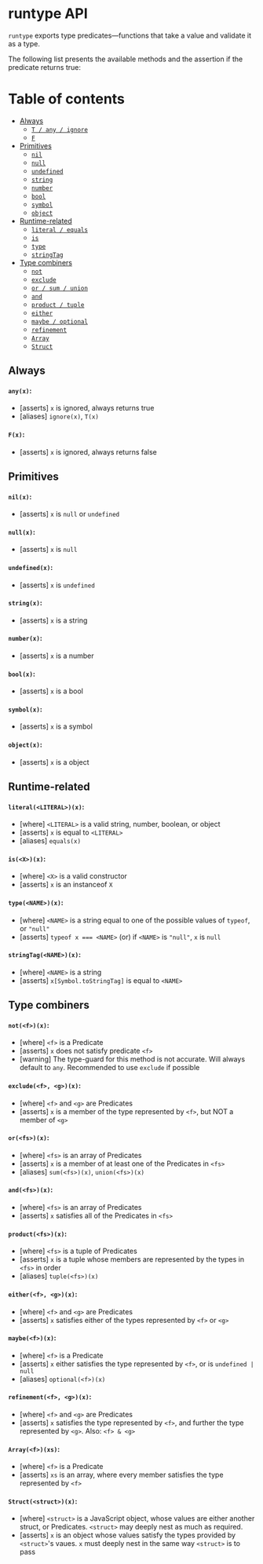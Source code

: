 # runtype API

`runtype` exports type predicates—functions that take a value and validate it as a type.

The following list presents the available methods and the assertion if the predicate returns true:

# Table of contents
- [Always](#always)
	- [`T / any / ignore`](#anyx)
	- [`F`](#Fx)
- [Primitives](#primitives)
	- [`nil`](#nilx)
	- [`null`](#nullx)
	- [`undefined`](#undefinedx)
	- [`string`](#stringx)
	- [`number`](#numberx)
	- [`bool`](#boolx)
	- [`symbol`](#symbolx)
	- [`object`](#objectx)
- [Runtime-related](#runtime-related)
	- [`literal / equals`](#literalLITERALx)
	- [`is`](#isXx)
	- [`type`](#typeNAMEx)
	- [`stringTag`](#stringTagNAMEx)
- [Type combiners](#type-combiners)
	- [`not`](#notfx)
	- [`exclude`](#excludef-gx)
	- [`or / sum / union`](#orfsx)
	- [`and`](#andfsx)
	- [`product / tuple`](#productfsx)
	- [`either`](#eitherf-gx)
	- [`maybe / optional`](#maybefx)
	- [`refinement`](#refinementf-gx)
	- [`Array`](#Arrayfx)
	- [`Struct`](#Structstructx)

## Always

#### **`any(x)`**:
- [asserts] `x` is ignored, always returns true
- [aliases] `ignore(x)`, `T(x)`

#### **`F(x)`**:
- [asserts] `x` is ignored, always returns false

## Primitives

#### **`nil(x)`**:
- [asserts] `x` is `null` or `undefined`

#### **`null(x)`**:
- [asserts] `x` is `null`

#### **`undefined(x)`**:
- [asserts] `x` is `undefined`

#### **`string(x)`**:
- [asserts] `x` is a string

#### **`number(x)`**:
- [asserts] `x` is a number

#### **`bool(x)`**:
- [asserts] `x` is a bool

#### **`symbol(x)`**:
- [asserts] `x` is a symbol

#### **`object(x)`**:
- [asserts] `x` is a object

## Runtime-related

#### **`literal(<LITERAL>)(x)`**:
- [where] `<LITERAL>` is a valid string, number, boolean, or object
- [asserts] `x` is equal to `<LITERAL>`
- [aliases] `equals(x)`

#### **`is(<X>)(x)`**:
- [where] `<X>` is a valid constructor
- [asserts] `x` is an instanceof `X`

#### **`type(<NAME>)(x)`**:
- [where] `<NAME>` is a string equal to one of the possible values of `typeof`, or `"null"`
- [asserts] `typeof x === <NAME>` (or) if `<NAME>` is `"null"`, `x` is `null`

#### **`stringTag(<NAME>)(x)`**:
- [where] `<NAME>` is a string
- [asserts] `x[Symbol.toStringTag]` is equal to `<NAME>`

## Type combiners

#### **`not(<f>)(x)`**:
- [where] `<f>` is a Predicate
- [asserts] `x` does not satisfy predicate `<f>`
- [warning] The type-guard for this method is not accurate. Will always default to `any`. Recommended to use `exclude` if possible

#### **`exclude(<f>, <g>)(x)`**:
- [where] `<f>` and `<g>` are Predicates
- [asserts] `x` is a member of the type represented by `<f>`, but NOT a member of `<g>`

#### **`or(<fs>)(x)`**:
- [where] `<fs>` is an array of Predicates
- [asserts] `x` is a member of at least one of the Predicates in `<fs>`
- [aliases] `sum(<fs>)(x)`, `union(<fs>)(x)`

#### **`and(<fs>)(x)`**:
- [where] `<fs>` is an array of Predicates
- [asserts] `x` satisfies all of the Predicates in `<fs>`

#### **`product(<fs>)(x)`**:
- [where] `<fs>` is a tuple of Predicates
- [asserts] `x` is a tuple whose members are represented by the types in `<fs>` in order
- [aliases] `tuple(<fs>)(x)`

#### **`either(<f>, <g>)(x)`**:
- [where] `<f>` and `<g>` are Predicates
- [asserts] `x` satisfies either of the types represented by `<f>` or `<g>`

#### **`maybe(<f>)(x)`**:
- [where] `<f>` is a Predicate
- [asserts] `x` either satisfies the type represented by `<f>`, or is `undefined | null`
- [aliases] `optional(<f>)(x)`

#### **`refinement(<f>, <g>)(x)`**:
- [where] `<f>` and `<g>` are Predicates
- [asserts] `x` satisfies the type represented by `<f>`, and further the type represented by `<g>`. Also: `<f> & <g>`

#### **`Array(<f>)(xs)`**:
- [where] `<f>` is a Predicate
- [asserts] `xs` is an array, where every member satisfies the type represented by `<f>`

#### **`Struct(<struct>)(x)`**:
- [where] `<struct>` is a JavaScript object, whose values are either another struct, or Predicates. `<struct>` may deeply nest as much as required.
- [asserts] `x` is an object whose values satisfy the types provided by `<struct>`'s vaues. `x` must deeply nest in the same way `<struct>` is to pass